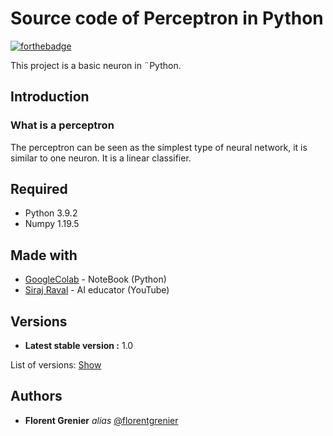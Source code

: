 # Source code of Perceptron in Python


[![forthebadge](https://forthebadge.com/images/badges/made-with-python.svg)](https://www.python.org/)

This project is a basic neuron in ¨Python.

## Introduction

### What is a perceptron

The perceptron can be seen as the simplest type of neural network, it is similar to one neuron. It is a linear classifier.


## Required

- Python 3.9.2
- Numpy 1.19.5

## Made with

* [GoogleColab](https://colab.research.google.com) - NoteBook (Python)
* [Siraj Raval](https://www.youtube.com/channel/UCWN3xxRkmTPmbKwht9FuE5A) - AI educator (YouTube)

## Versions

* **Latest stable version :** 1.0

List of versions: [Show](https://github.com/FlorentGrenier/Perceptron-in-python/tags)

## Authors

* **Florent Grenier** _alias_ [@florentgrenier](https://github.com/FlorentGrenier)


